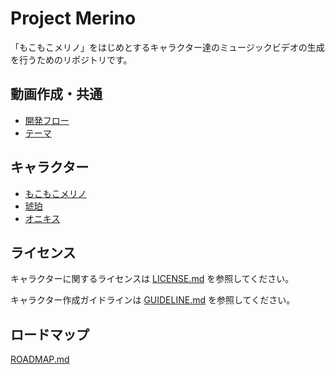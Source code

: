 # Project Merino

「もこもこメリノ」をはじめとするキャラクター達のミュージックビデオの生成を行うためのリポジトリです。

## 動画作成・共通

- [開発フロー](./characters/_general/開発フローv0.md)
- [テーマ](./characters/_general/テーマ.md)

## キャラクター

- [もこもこメリノ](./characters/merino/README.md)
- [琥珀](./characters/kohaku/README.md)
- [オニキス](./characters/onyx/ペルソナ.md)

## ライセンス

キャラクターに関するライセンスは [LICENSE.md](./LICENSE.md) を参照してください。

キャラクター作成ガイドラインは [GUIDELINE.md](./GUIDELINE.md) を参照してください。

## ロードマップ

[ROADMAP.md](./ROADMAP.md)
